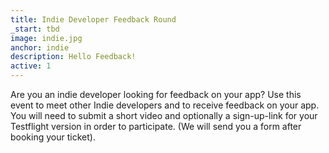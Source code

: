 ```yaml
---
title: Indie Developer Feedback Round
_start: tbd
image: indie.jpg
anchor: indie
description: Hello Feedback!
active: 1
---
```


 Are you an indie developer looking for feedback on your app? Use this event to meet other Indie developers and to receive feedback on your app. You will need to submit a short video and optionally a sign-up-link for your Testflight version in order to participate. (We will send you a form after booking your ticket).
